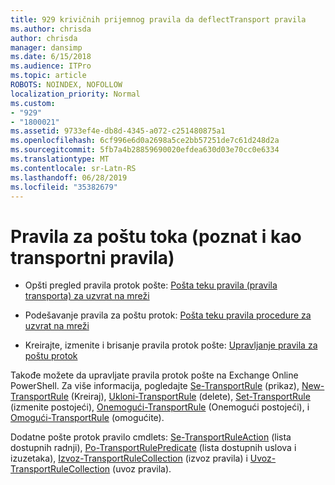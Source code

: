 ```yaml
---
title: 929 krivičnih prijemnog pravila da deflectTransport pravila
ms.author: chrisda
author: chrisda
manager: dansimp
ms.date: 6/15/2018
ms.audience: ITPro
ms.topic: article
ROBOTS: NOINDEX, NOFOLLOW
localization_priority: Normal
ms.custom:
- "929"
- "1800021"
ms.assetid: 9733ef4e-db8d-4345-a072-c251480875a1
ms.openlocfilehash: 6cf996e6d0a2698a5ce2bb57251de7c61d248d2a
ms.sourcegitcommit: 5fb7a4b28859690020efdea630d03e70cc0e6334
ms.translationtype: MT
ms.contentlocale: sr-Latn-RS
ms.lasthandoff: 06/28/2019
ms.locfileid: "35382679"
---
```

# <a name="mail-flow-rules-also-known-as-transport-rules"></a>Pravila za poštu toka (poznat i kao transportni pravila)

- Opšti pregled pravila protok pošte: [Pošta teku pravila (pravila transporta) za uzvrat na mreži](https://technet.microsoft.com/library/jj919238.aspx)

- Podešavanje pravila za poštu protok: [Pošta teku pravila procedure za uzvrat na mreži](https://technet.microsoft.com/library/dn600436.aspx)

- Kreirajte, izmenite i brisanje pravila protok pošte: [Upravljanje pravila za poštu protok](https://technet.microsoft.com/library/jj657505.aspx)

Takođe možete da upravljate pravila protok pošte na Exchange Online PowerShell. Za više informacija, pogledajte [Se-TransportRule](https://docs.microsoft.com/powershell/module/exchange/policy-and-compliance/get-transportrule) (prikaz), [New-TransportRule](https://docs.microsoft.com/powershell/module/exchange/policy-and-compliance/new-transportrule) (Kreiraj), [Ukloni-TransportRule](https://docs.microsoft.com/powershell/module/exchange/policy-and-compliance/remove-transportrule) (delete), [Set-TransportRule](https://docs.microsoft.com/powershell/module/exchange/policy-and-compliance/set-transportrule) (izmenite postojeći), [Onemogući-TransportRule](https://docs.microsoft.com/powershell/module/exchange/policy-and-compliance/disable-transportrule) (Onemogući postojeći), i [Omogući-TransportRule](https://docs.microsoft.com/powershell/module/exchange/policy-and-compliance/enable-transportrule) (omogućite).

Dodatne pošte protok pravilo cmdlets: [Se-TransportRuleAction](https://docs.microsoft.com/powershell/module/exchange/policy-and-compliance/get-transportruleaction) (lista dostupnih radnji), [Po-TransportRulePredicate](https://docs.microsoft.com/powershell/module/exchange/policy-and-compliance/get-transportrulepredicate) (lista dostupnih uslova i izuzetaka), [Izvoz-TransportRuleCollection](https://docs.microsoft.com/powershell/module/exchange/policy-and-compliance/export-transportrulecollection) (izvoz pravila) i [ Uvoz-TransportRuleCollection](https://docs.microsoft.com/powershell/module/exchange/policy-and-compliance/import-transportrulecollection) (uvoz pravila).

